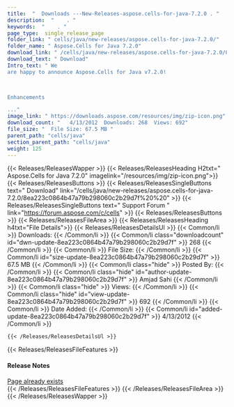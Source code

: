 ```yaml
---
title:  "  Downloads ---New-Releases-aspose.cells-for-java-7.2.0 . " 
description:  "    . " 
keywords:  "    . " 
page_type:  single_release_page
folder_link: " cells/java/new-releases/aspose.cells-for-java-7.2.0/"
folder_name: " Aspose.Cells for Java 7.2.0"
download_link: " /cells/java/new-releases/aspose.cells-for-java-7.2.0/8ea223c0864b47a79b298060c2b29d7f"
download_text: " Download"
Intro_text: " We
are happy to announce Aspose.Cells for Java v7.2.0!

 

Enhancements

..."
image_link: " https://downloads.aspose.com/resources/img/zip-icon.png"
download_count: "   4/13/2012  Downloads: 268  Views: 692"
file_size: "  File Size: 67.5 MB "
parent_path: "cells/java"
section_parent_path: "cells/java"
weight: 125 
---
```


{{< Releases/ReleasesWapper >}}
  {{< Releases/ReleasesHeading H2txt=" Aspose.Cells for Java 7.2.0" imagelink="/resources/img/zip-icon.png">}}
  {{< Releases/ReleasesButtons >}}
    {{< Releases/ReleasesSingleButtons text=" Download" link="/cells/java/new-releases/aspose.cells-for-java-7.2.0/8ea223c0864b47a79b298060c2b29d7f%20%20" >}}
    {{< Releases/ReleasesSingleButtons text=" Support Forum " link="https://forum.aspose.com/c/cells" >}}
  {{< Releases/ReleasesButtons >}}
  {{< Releases/ReleasesFileArea >}}
    {{< Releases/ReleasesHeading h4txt="File Details">}}
    {{< Releases/ReleasesDetailsUl >}}
            {{< Common/li  >}} Downloads: {{< /Common/li >}} 
      {{< Common/li class="downloadcount" id="dwn-update-8ea223c0864b47a79b298060c2b29d7f" >}} 268 {{< /Common/li >}} 
      {{< Common/li  >}} File Size: {{< /Common/li >}} 
      {{< Common/li id="size-update-8ea223c0864b47a79b298060c2b29d7f" >}} 67.5 MB {{< /Common/li >}} 
      {{< Common/li  class="hide" >}} Posted By: {{< /Common/li >}} 
      {{< Common/li class="hide" id="author-update-8ea223c0864b47a79b298060c2b29d7f" >}} Amjad Sahi {{< /Common/li >}} 
      {{< Common/li class="hide"  >}} Views: {{< /Common/li >}} 
      {{< Common/li class="hide" id="view-update-8ea223c0864b47a79b298060c2b29d7f" >}} 692 {{< /Common/li >}} 
      {{< Common/li  >}} Date Added: {{< /Common/li >}} 
      {{< Common/li id="added-update-8ea223c0864b47a79b298060c2b29d7f" >}} 4/13/2012 {{< /Common/li >}} 

    {{< /Releases/ReleasesDetailsUl >}}

  {{< Releases/ReleasesFileFeatures >}}
      <h4>Release Notes</h4><div><a href="Page" already exists>Page already exists</a></div>
  {{< /Releases/ReleasesFileFeatures >}}
 {{< /Releases/ReleasesFileArea >}}
{{< /Releases/ReleasesWapper >}}


